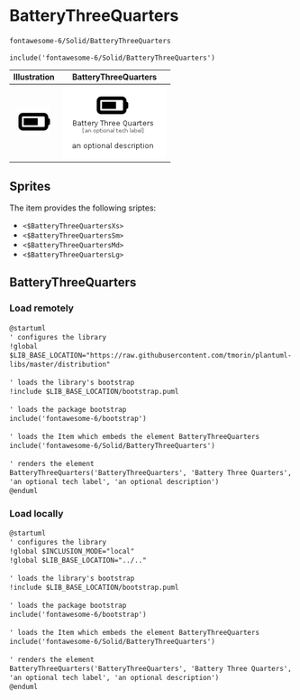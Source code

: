 # BatteryThreeQuarters


```text
fontawesome-6/Solid/BatteryThreeQuarters
```

```text
include('fontawesome-6/Solid/BatteryThreeQuarters')
```



| Illustration | BatteryThreeQuarters |
| :---: | :---: |
| ![illustration for Illustration](../../fontawesome-6/Solid/BatteryThreeQuarters.png) | ![illustration for BatteryThreeQuarters](../../fontawesome-6/Solid/BatteryThreeQuarters.Local.png) |



## Sprites
The item provides the following sriptes:

- `<$BatteryThreeQuartersXs>`
- `<$BatteryThreeQuartersSm>`
- `<$BatteryThreeQuartersMd>`
- `<$BatteryThreeQuartersLg>`





## BatteryThreeQuarters

### Load remotely
```plantuml
@startuml
' configures the library
!global $LIB_BASE_LOCATION="https://raw.githubusercontent.com/tmorin/plantuml-libs/master/distribution"

' loads the library's bootstrap
!include $LIB_BASE_LOCATION/bootstrap.puml

' loads the package bootstrap
include('fontawesome-6/bootstrap')

' loads the Item which embeds the element BatteryThreeQuarters
include('fontawesome-6/Solid/BatteryThreeQuarters')

' renders the element
BatteryThreeQuarters('BatteryThreeQuarters', 'Battery Three Quarters', 'an optional tech label', 'an optional description')
@enduml
```

### Load locally
```plantuml
@startuml
' configures the library
!global $INCLUSION_MODE="local"
!global $LIB_BASE_LOCATION="../.."

' loads the library's bootstrap
!include $LIB_BASE_LOCATION/bootstrap.puml

' loads the package bootstrap
include('fontawesome-6/bootstrap')

' loads the Item which embeds the element BatteryThreeQuarters
include('fontawesome-6/Solid/BatteryThreeQuarters')

' renders the element
BatteryThreeQuarters('BatteryThreeQuarters', 'Battery Three Quarters', 'an optional tech label', 'an optional description')
@enduml
```

